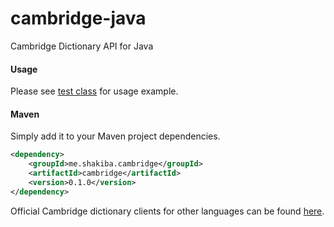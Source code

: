 cambridge-java
==============

Cambridge Dictionary API for Java

#### Usage

Please see [test class](src/test/java/me/shakiba/cambridge/CambridgeAPI1Test.java) for usage example.

#### Maven

Simply add it to your Maven project dependencies.

```xml
<dependency>
    <groupId>me.shakiba.cambridge</groupId>
    <artifactId>cambridge</artifactId>
    <version>0.1.0</version>
</dependency>
```

Official Cambridge dictionary clients for other languages can be found [here](http://dictionary-api.cambridge.org/index.php/help/resources).
